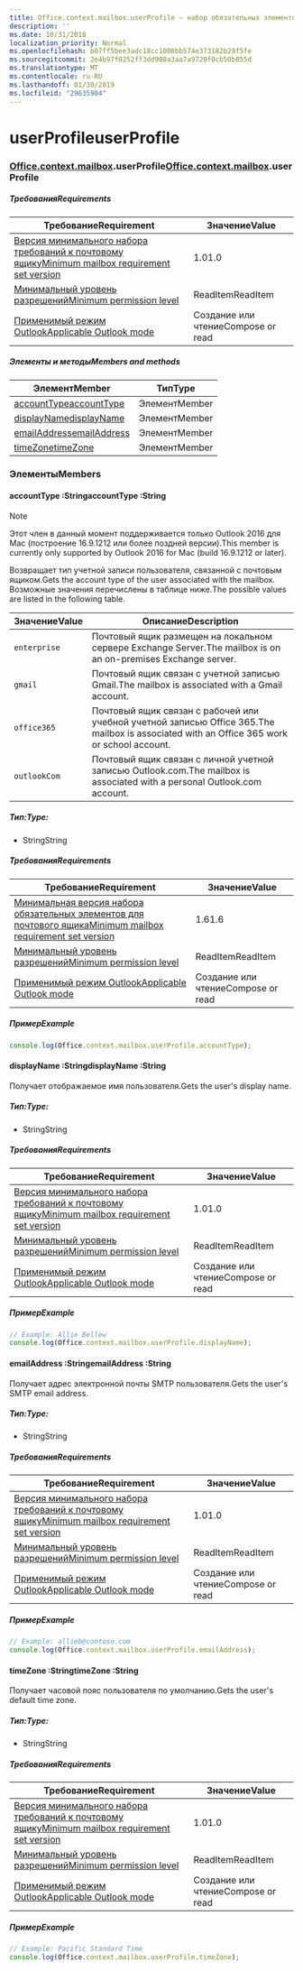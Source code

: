 ```yaml
---
title: Office.context.mailbox.userProfile — набор обязательных элементов 1.7
description: ''
ms.date: 10/31/2018
localization_priority: Normal
ms.openlocfilehash: b07ff5bee3adc18cc1006bb574e373182b29f5fe
ms.sourcegitcommit: 2e4b97f0252ff3dd908a3aa7a9720f0cb50b855d
ms.translationtype: MT
ms.contentlocale: ru-RU
ms.lasthandoff: 01/30/2019
ms.locfileid: "29635904"
---
```

# <a name="userprofile"></a><span data-ttu-id="a33c6-102">userProfile</span><span class="sxs-lookup"><span data-stu-id="a33c6-102">userProfile</span></span>

### <a name="officeofficemdcontextofficecontextmdmailboxofficecontextmailboxmduserprofile"></a><span data-ttu-id="a33c6-103">[Office](Office.md)[.context](Office.context.md)[.mailbox](Office.context.mailbox.md).userProfile</span><span class="sxs-lookup"><span data-stu-id="a33c6-103">[Office](Office.md)[.context](Office.context.md)[.mailbox](Office.context.mailbox.md).userProfile</span></span>

##### <a name="requirements"></a><span data-ttu-id="a33c6-104">Требования</span><span class="sxs-lookup"><span data-stu-id="a33c6-104">Requirements</span></span>

|<span data-ttu-id="a33c6-105">Требование</span><span class="sxs-lookup"><span data-stu-id="a33c6-105">Requirement</span></span>| <span data-ttu-id="a33c6-106">Значение</span><span class="sxs-lookup"><span data-stu-id="a33c6-106">Value</span></span>|
|---|---|
|[<span data-ttu-id="a33c6-107">Версия минимального набора требований к почтовому ящику</span><span class="sxs-lookup"><span data-stu-id="a33c6-107">Minimum mailbox requirement set version</span></span>](/office/dev/add-ins/reference/requirement-sets/outlook-api-requirement-sets)| <span data-ttu-id="a33c6-108">1.0</span><span class="sxs-lookup"><span data-stu-id="a33c6-108">1.0</span></span>|
|[<span data-ttu-id="a33c6-109">Минимальный уровень разрешений</span><span class="sxs-lookup"><span data-stu-id="a33c6-109">Minimum permission level</span></span>](https://docs.microsoft.com/outlook/add-ins/understanding-outlook-add-in-permissions)| <span data-ttu-id="a33c6-110">ReadItem</span><span class="sxs-lookup"><span data-stu-id="a33c6-110">ReadItem</span></span>|
|[<span data-ttu-id="a33c6-111">Применимый режим Outlook</span><span class="sxs-lookup"><span data-stu-id="a33c6-111">Applicable Outlook mode</span></span>](https://docs.microsoft.com/outlook/add-ins/#extension-points)| <span data-ttu-id="a33c6-112">Создание или чтение</span><span class="sxs-lookup"><span data-stu-id="a33c6-112">Compose or read</span></span>|

##### <a name="members-and-methods"></a><span data-ttu-id="a33c6-113">Элементы и методы</span><span class="sxs-lookup"><span data-stu-id="a33c6-113">Members and methods</span></span>

| <span data-ttu-id="a33c6-114">Элемент</span><span class="sxs-lookup"><span data-stu-id="a33c6-114">Member</span></span> | <span data-ttu-id="a33c6-115">Тип</span><span class="sxs-lookup"><span data-stu-id="a33c6-115">Type</span></span> |
|--------|------|
| [<span data-ttu-id="a33c6-116">accountType</span><span class="sxs-lookup"><span data-stu-id="a33c6-116">accountType</span></span>](#accounttype-string) | <span data-ttu-id="a33c6-117">Элемент</span><span class="sxs-lookup"><span data-stu-id="a33c6-117">Member</span></span> |
| [<span data-ttu-id="a33c6-118">displayName</span><span class="sxs-lookup"><span data-stu-id="a33c6-118">displayName</span></span>](#displayname-string) | <span data-ttu-id="a33c6-119">Элемент</span><span class="sxs-lookup"><span data-stu-id="a33c6-119">Member</span></span> |
| [<span data-ttu-id="a33c6-120">emailAddress</span><span class="sxs-lookup"><span data-stu-id="a33c6-120">emailAddress</span></span>](#emailaddress-string) | <span data-ttu-id="a33c6-121">Элемент</span><span class="sxs-lookup"><span data-stu-id="a33c6-121">Member</span></span> |
| [<span data-ttu-id="a33c6-122">timeZone</span><span class="sxs-lookup"><span data-stu-id="a33c6-122">timeZone</span></span>](#timezone-string) | <span data-ttu-id="a33c6-123">Элемент</span><span class="sxs-lookup"><span data-stu-id="a33c6-123">Member</span></span> |

### <a name="members"></a><span data-ttu-id="a33c6-124">Элементы</span><span class="sxs-lookup"><span data-stu-id="a33c6-124">Members</span></span>

####  <a name="accounttype-string"></a><span data-ttu-id="a33c6-125">accountType :String</span><span class="sxs-lookup"><span data-stu-id="a33c6-125">accountType :String</span></span>

> [!NOTE]
> <span data-ttu-id="a33c6-126">Этот член в данный момент поддерживается только Outlook 2016 для Mac (построение 16.9.1212 или более поздней версии).</span><span class="sxs-lookup"><span data-stu-id="a33c6-126">This member is currently only supported by Outlook 2016 for Mac (build 16.9.1212 or later).</span></span>

<span data-ttu-id="a33c6-127">Возвращает тип учетной записи пользователя, связанной с почтовым ящиком.</span><span class="sxs-lookup"><span data-stu-id="a33c6-127">Gets the account type of the user associated with the mailbox.</span></span> <span data-ttu-id="a33c6-128">Возможные значения перечислены в таблице ниже.</span><span class="sxs-lookup"><span data-stu-id="a33c6-128">The possible values are listed in the following table.</span></span>

| <span data-ttu-id="a33c6-129">Значение</span><span class="sxs-lookup"><span data-stu-id="a33c6-129">Value</span></span> | <span data-ttu-id="a33c6-130">Описание</span><span class="sxs-lookup"><span data-stu-id="a33c6-130">Description</span></span> |
|-------|-------------|
| `enterprise` | <span data-ttu-id="a33c6-131">Почтовый ящик размещен на локальном сервере Exchange Server.</span><span class="sxs-lookup"><span data-stu-id="a33c6-131">The mailbox is on an on-premises Exchange server.</span></span> |
| `gmail` | <span data-ttu-id="a33c6-132">Почтовый ящик связан с учетной записью Gmail.</span><span class="sxs-lookup"><span data-stu-id="a33c6-132">The mailbox is associated with a Gmail account.</span></span> |
| `office365` | <span data-ttu-id="a33c6-133">Почтовый ящик связан с рабочей или учебной учетной записью Office 365.</span><span class="sxs-lookup"><span data-stu-id="a33c6-133">The mailbox is associated with an Office 365 work or school account.</span></span> |
| `outlookCom` | <span data-ttu-id="a33c6-134">Почтовый ящик связан с личной учетной записью Outlook.com.</span><span class="sxs-lookup"><span data-stu-id="a33c6-134">The mailbox is associated with a personal Outlook.com account.</span></span> |

##### <a name="type"></a><span data-ttu-id="a33c6-135">Тип:</span><span class="sxs-lookup"><span data-stu-id="a33c6-135">Type:</span></span>

*   <span data-ttu-id="a33c6-136">String</span><span class="sxs-lookup"><span data-stu-id="a33c6-136">String</span></span>

##### <a name="requirements"></a><span data-ttu-id="a33c6-137">Требования</span><span class="sxs-lookup"><span data-stu-id="a33c6-137">Requirements</span></span>

|<span data-ttu-id="a33c6-138">Требование</span><span class="sxs-lookup"><span data-stu-id="a33c6-138">Requirement</span></span>| <span data-ttu-id="a33c6-139">Значение</span><span class="sxs-lookup"><span data-stu-id="a33c6-139">Value</span></span>|
|---|---|
|[<span data-ttu-id="a33c6-140">Минимальная версия набора обязательных элементов для почтового ящика</span><span class="sxs-lookup"><span data-stu-id="a33c6-140">Minimum mailbox requirement set version</span></span>](/office/dev/add-ins/reference/requirement-sets/outlook-api-requirement-sets)| <span data-ttu-id="a33c6-141">1.6</span><span class="sxs-lookup"><span data-stu-id="a33c6-141">1.6</span></span> |
|[<span data-ttu-id="a33c6-142">Минимальный уровень разрешений</span><span class="sxs-lookup"><span data-stu-id="a33c6-142">Minimum permission level</span></span>](https://docs.microsoft.com/outlook/add-ins/understanding-outlook-add-in-permissions)| <span data-ttu-id="a33c6-143">ReadItem</span><span class="sxs-lookup"><span data-stu-id="a33c6-143">ReadItem</span></span>|
|[<span data-ttu-id="a33c6-144">Применимый режим Outlook</span><span class="sxs-lookup"><span data-stu-id="a33c6-144">Applicable Outlook mode</span></span>](https://docs.microsoft.com/outlook/add-ins/#extension-points)| <span data-ttu-id="a33c6-145">Создание или чтение</span><span class="sxs-lookup"><span data-stu-id="a33c6-145">Compose or read</span></span>|

##### <a name="example"></a><span data-ttu-id="a33c6-146">Пример</span><span class="sxs-lookup"><span data-stu-id="a33c6-146">Example</span></span>

```js
console.log(Office.context.mailbox.userProfile.accountType);
```

####  <a name="displayname-string"></a><span data-ttu-id="a33c6-147">displayName :String</span><span class="sxs-lookup"><span data-stu-id="a33c6-147">displayName :String</span></span>

<span data-ttu-id="a33c6-148">Получает отображаемое имя пользователя.</span><span class="sxs-lookup"><span data-stu-id="a33c6-148">Gets the user's display name.</span></span>

##### <a name="type"></a><span data-ttu-id="a33c6-149">Тип:</span><span class="sxs-lookup"><span data-stu-id="a33c6-149">Type:</span></span>

*   <span data-ttu-id="a33c6-150">String</span><span class="sxs-lookup"><span data-stu-id="a33c6-150">String</span></span>

##### <a name="requirements"></a><span data-ttu-id="a33c6-151">Требования</span><span class="sxs-lookup"><span data-stu-id="a33c6-151">Requirements</span></span>

|<span data-ttu-id="a33c6-152">Требование</span><span class="sxs-lookup"><span data-stu-id="a33c6-152">Requirement</span></span>| <span data-ttu-id="a33c6-153">Значение</span><span class="sxs-lookup"><span data-stu-id="a33c6-153">Value</span></span>|
|---|---|
|[<span data-ttu-id="a33c6-154">Версия минимального набора требований к почтовому ящику</span><span class="sxs-lookup"><span data-stu-id="a33c6-154">Minimum mailbox requirement set version</span></span>](/office/dev/add-ins/reference/requirement-sets/outlook-api-requirement-sets)| <span data-ttu-id="a33c6-155">1.0</span><span class="sxs-lookup"><span data-stu-id="a33c6-155">1.0</span></span>|
|[<span data-ttu-id="a33c6-156">Минимальный уровень разрешений</span><span class="sxs-lookup"><span data-stu-id="a33c6-156">Minimum permission level</span></span>](https://docs.microsoft.com/outlook/add-ins/understanding-outlook-add-in-permissions)| <span data-ttu-id="a33c6-157">ReadItem</span><span class="sxs-lookup"><span data-stu-id="a33c6-157">ReadItem</span></span>|
|[<span data-ttu-id="a33c6-158">Применимый режим Outlook</span><span class="sxs-lookup"><span data-stu-id="a33c6-158">Applicable Outlook mode</span></span>](https://docs.microsoft.com/outlook/add-ins/#extension-points)| <span data-ttu-id="a33c6-159">Создание или чтение</span><span class="sxs-lookup"><span data-stu-id="a33c6-159">Compose or read</span></span>|

##### <a name="example"></a><span data-ttu-id="a33c6-160">Пример</span><span class="sxs-lookup"><span data-stu-id="a33c6-160">Example</span></span>

```js
// Example: Allie Bellew
console.log(Office.context.mailbox.userProfile.displayName);
```

####  <a name="emailaddress-string"></a><span data-ttu-id="a33c6-161">emailAddress :String</span><span class="sxs-lookup"><span data-stu-id="a33c6-161">emailAddress :String</span></span>

<span data-ttu-id="a33c6-162">Получает адрес электронной почты SMTP пользователя.</span><span class="sxs-lookup"><span data-stu-id="a33c6-162">Gets the user's SMTP email address.</span></span>

##### <a name="type"></a><span data-ttu-id="a33c6-163">Тип:</span><span class="sxs-lookup"><span data-stu-id="a33c6-163">Type:</span></span>

*   <span data-ttu-id="a33c6-164">String</span><span class="sxs-lookup"><span data-stu-id="a33c6-164">String</span></span>

##### <a name="requirements"></a><span data-ttu-id="a33c6-165">Требования</span><span class="sxs-lookup"><span data-stu-id="a33c6-165">Requirements</span></span>

|<span data-ttu-id="a33c6-166">Требование</span><span class="sxs-lookup"><span data-stu-id="a33c6-166">Requirement</span></span>| <span data-ttu-id="a33c6-167">Значение</span><span class="sxs-lookup"><span data-stu-id="a33c6-167">Value</span></span>|
|---|---|
|[<span data-ttu-id="a33c6-168">Версия минимального набора требований к почтовому ящику</span><span class="sxs-lookup"><span data-stu-id="a33c6-168">Minimum mailbox requirement set version</span></span>](/office/dev/add-ins/reference/requirement-sets/outlook-api-requirement-sets)| <span data-ttu-id="a33c6-169">1.0</span><span class="sxs-lookup"><span data-stu-id="a33c6-169">1.0</span></span>|
|[<span data-ttu-id="a33c6-170">Минимальный уровень разрешений</span><span class="sxs-lookup"><span data-stu-id="a33c6-170">Minimum permission level</span></span>](https://docs.microsoft.com/outlook/add-ins/understanding-outlook-add-in-permissions)| <span data-ttu-id="a33c6-171">ReadItem</span><span class="sxs-lookup"><span data-stu-id="a33c6-171">ReadItem</span></span>|
|[<span data-ttu-id="a33c6-172">Применимый режим Outlook</span><span class="sxs-lookup"><span data-stu-id="a33c6-172">Applicable Outlook mode</span></span>](https://docs.microsoft.com/outlook/add-ins/#extension-points)| <span data-ttu-id="a33c6-173">Создание или чтение</span><span class="sxs-lookup"><span data-stu-id="a33c6-173">Compose or read</span></span>|

##### <a name="example"></a><span data-ttu-id="a33c6-174">Пример</span><span class="sxs-lookup"><span data-stu-id="a33c6-174">Example</span></span>

```js
// Example: allieb@contoso.com
console.log(Office.context.mailbox.userProfile.emailAddress);
```

####  <a name="timezone-string"></a><span data-ttu-id="a33c6-175">timeZone :String</span><span class="sxs-lookup"><span data-stu-id="a33c6-175">timeZone :String</span></span>

<span data-ttu-id="a33c6-176">Получает часовой пояс пользователя по умолчанию.</span><span class="sxs-lookup"><span data-stu-id="a33c6-176">Gets the user's default time zone.</span></span>

##### <a name="type"></a><span data-ttu-id="a33c6-177">Тип:</span><span class="sxs-lookup"><span data-stu-id="a33c6-177">Type:</span></span>

*   <span data-ttu-id="a33c6-178">String</span><span class="sxs-lookup"><span data-stu-id="a33c6-178">String</span></span>

##### <a name="requirements"></a><span data-ttu-id="a33c6-179">Требования</span><span class="sxs-lookup"><span data-stu-id="a33c6-179">Requirements</span></span>

|<span data-ttu-id="a33c6-180">Требование</span><span class="sxs-lookup"><span data-stu-id="a33c6-180">Requirement</span></span>| <span data-ttu-id="a33c6-181">Значение</span><span class="sxs-lookup"><span data-stu-id="a33c6-181">Value</span></span>|
|---|---|
|[<span data-ttu-id="a33c6-182">Версия минимального набора требований к почтовому ящику</span><span class="sxs-lookup"><span data-stu-id="a33c6-182">Minimum mailbox requirement set version</span></span>](/office/dev/add-ins/reference/requirement-sets/outlook-api-requirement-sets)| <span data-ttu-id="a33c6-183">1.0</span><span class="sxs-lookup"><span data-stu-id="a33c6-183">1.0</span></span>|
|[<span data-ttu-id="a33c6-184">Минимальный уровень разрешений</span><span class="sxs-lookup"><span data-stu-id="a33c6-184">Minimum permission level</span></span>](https://docs.microsoft.com/outlook/add-ins/understanding-outlook-add-in-permissions)| <span data-ttu-id="a33c6-185">ReadItem</span><span class="sxs-lookup"><span data-stu-id="a33c6-185">ReadItem</span></span>|
|[<span data-ttu-id="a33c6-186">Применимый режим Outlook</span><span class="sxs-lookup"><span data-stu-id="a33c6-186">Applicable Outlook mode</span></span>](https://docs.microsoft.com/outlook/add-ins/#extension-points)| <span data-ttu-id="a33c6-187">Создание или чтение</span><span class="sxs-lookup"><span data-stu-id="a33c6-187">Compose or read</span></span>|

##### <a name="example"></a><span data-ttu-id="a33c6-188">Пример</span><span class="sxs-lookup"><span data-stu-id="a33c6-188">Example</span></span>

```js
// Example: Pacific Standard Time
console.log(Office.context.mailbox.userProfile.timeZone);
```

